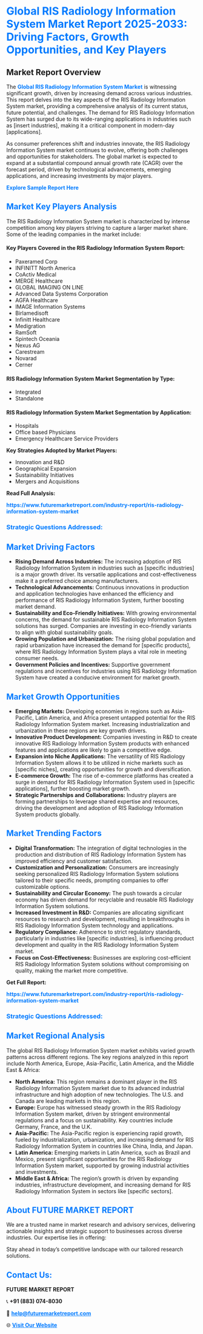 <h1 style="color: #007BFF;">Global RIS Radiology Information System Market Report 2025-2033: Driving Factors, Growth Opportunities, and Key Players</h1>

<section id="overview">
<h2>Market Report Overview</h2>
<p>The <a href="https://www.futuremarketreport.com/industry-report/ris-radiology-information-system-market" style="color: #007BFF; text-decoration: none;"><strong>Global RIS Radiology Information System Market</strong></a> is witnessing significant growth, driven by increasing demand across various industries. This report delves into the key aspects of the RIS Radiology Information System market, providing a comprehensive analysis of its current status, future potential, and challenges. The demand for RIS Radiology Information System has surged due to its wide-ranging applications in industries such as [insert industries], making it a critical component in modern-day [applications].</p>
<p>As consumer preferences shift and industries innovate, the RIS Radiology Information System market continues to evolve, offering both challenges and opportunities for stakeholders. The global market is expected to expand at a substantial compound annual growth rate (CAGR) over the forecast period, driven by technological advancements, emerging applications, and increasing investments by major players.</p>
</section>

<section id="overview">
<p><a href="https://www.futuremarketreport.com/request-sample/reportId=84523" style="color: #007BFF; text-decoration: none;"><strong>Explore Sample Report Here</strong></a></p>
</section>

<section id="key-players">
<h2 style="color: #007BFF;">Market Key Players Analysis</h2>
<p>The RIS Radiology Information System market is characterized by intense competition among key players striving to capture a larger market share. Some of the leading companies in the market include:</p>
<h4>Key Players Covered in the RIS Radiology Information System Report:</h4>
<ul><li>Paxeramed Corp</li><li>INFINITT North America</li><li>CoActiv Medical</li><li>MERGE Healthcare</li><li>GLOBAL IMAGING ON LINE</li><li>Advanced Data Systems Corporation</li><li>AGFA Healthcare</li><li>IMAGE Information Systems</li><li>Birlamedisoft</li><li>Infinitt Healthcare</li><li>Medigration</li><li>RamSoft</li><li>Spintech Oceania</li><li>Nexus AG</li><li>Carestream</li><li>Novarad</li><li>Cerner</li></ul>
<h4>RIS Radiology Information System Market Segmentation by Type:</h4>
<ul><li>Integrated</li><li>Standalone</li></ul>

<h4>RIS Radiology Information System Market Segmentation by Application:</h4>
<ul><li>Hospitals</li><li>Office based Physicians</li><li>Emergency Healthcare Service Providers</li></ul>
<p><strong>Key Strategies Adopted by Market Players:</strong></p>
<ul>
<li>Innovation and R&D</li>
<li>Geographical Expansion</li>
<li>Sustainability Initiatives</li>
<li>Mergers and Acquisitions</li>
</ul>
</section>

<section>
<p><strong>Read Full Analysis: </strong></p><a href="https://www.futuremarketreport.com/industry-report/ris-radiology-information-system-market" style="color: #007BFF; text-decoration: none;"><strong>https://www.futuremarketreport.com/industry-report/ris-radiology-information-system-market</strong></a>
<h3 style="color: #007BFF;">Strategic Questions Addressed:</h3>
</section>

<section id="driving-factors">
<h2 style="color: #007BFF;">Market Driving Factors</h2>
<ul>
<li><strong>Rising Demand Across Industries:</strong> The increasing adoption of RIS Radiology Information System in industries such as [specific industries] is a major growth driver. Its versatile applications and cost-effectiveness make it a preferred choice among manufacturers.</li>
<li><strong>Technological Advancements:</strong> Continuous innovations in production and application technologies have enhanced the efficiency and performance of RIS Radiology Information System, further boosting market demand.</li>
<li><strong>Sustainability and Eco-Friendly Initiatives:</strong> With growing environmental concerns, the demand for sustainable RIS Radiology Information System solutions has surged. Companies are investing in eco-friendly variants to align with global sustainability goals.</li>
<li><strong>Growing Population and Urbanization:</strong> The rising global population and rapid urbanization have increased the demand for [specific products], where RIS Radiology Information System plays a vital role in meeting consumer needs.</li>
<li><strong>Government Policies and Incentives:</strong> Supportive government regulations and incentives for industries using RIS Radiology Information System have created a conducive environment for market growth.</li>
</ul>
</section>

<section id="growth-opportunities">
<h2 style="color: #007BFF;">Market Growth Opportunities</h2>
<ul>
<li><strong>Emerging Markets:</strong> Developing economies in regions such as Asia-Pacific, Latin America, and Africa present untapped potential for the RIS Radiology Information System market. Increasing industrialization and urbanization in these regions are key growth drivers.</li>
<li><strong>Innovative Product Development:</strong> Companies investing in R&D to create innovative RIS Radiology Information System products with enhanced features and applications are likely to gain a competitive edge.</li>
<li><strong>Expansion into Niche Applications:</strong> The versatility of RIS Radiology Information System allows it to be utilized in niche markets such as [specific niches], creating opportunities for growth and diversification.</li>
<li><strong>E-commerce Growth:</strong> The rise of e-commerce platforms has created a surge in demand for RIS Radiology Information System used in [specific applications], further boosting market growth.</li>
<li><strong>Strategic Partnerships and Collaborations:</strong> Industry players are forming partnerships to leverage shared expertise and resources, driving the development and adoption of RIS Radiology Information System products globally.</li>
</ul>
</section>

<section id="trending-factors">
<h2 style="color: #007BFF;">Market Trending Factors</h2>
<ul>
<li><strong>Digital Transformation:</strong> The integration of digital technologies in the production and distribution of RIS Radiology Information System has improved efficiency and customer satisfaction.</li>
<li><strong>Customization and Personalization:</strong> Consumers are increasingly seeking personalized RIS Radiology Information System solutions tailored to their specific needs, prompting companies to offer customizable options.</li>
<li><strong>Sustainability and Circular Economy:</strong> The push towards a circular economy has driven demand for recyclable and reusable RIS Radiology Information System solutions.</li>
<li><strong>Increased Investment in R&D:</strong> Companies are allocating significant resources to research and development, resulting in breakthroughs in RIS Radiology Information System technology and applications.</li>
<li><strong>Regulatory Compliance:</strong> Adherence to strict regulatory standards, particularly in industries like [specific industries], is influencing product development and quality in the RIS Radiology Information System market.</li>
<li><strong>Focus on Cost-Effectiveness:</strong> Businesses are exploring cost-efficient RIS Radiology Information System solutions without compromising on quality, making the market more competitive.</li>
</ul>
</section>

<section>
<p><strong>Get Full Report: </strong></p><a href="https://www.futuremarketreport.com/industry-report/ris-radiology-information-system-market" style="color: #007BFF; text-decoration: none;"><strong>https://www.futuremarketreport.com/industry-report/ris-radiology-information-system-market</strong></a>
<h3 style="color: #007BFF;">Strategic Questions Addressed:</h3>
</section>


<section id="regional-analysis">
<h2 style="color: #007BFF;">Market Regional Analysis</h2>
<p>The global RIS Radiology Information System market exhibits varied growth patterns across different regions. The key regions analyzed in this report include North America, Europe, Asia-Pacific, Latin America, and the Middle East & Africa:</p>
<ul>
<li><strong>North America:</strong> This region remains a dominant player in the RIS Radiology Information System market due to its advanced industrial infrastructure and high adoption of new technologies. The U.S. and Canada are leading markets in this region.</li>
<li><strong>Europe:</strong> Europe has witnessed steady growth in the RIS Radiology Information System market, driven by stringent environmental regulations and a focus on sustainability. Key countries include Germany, France, and the U.K.</li>
<li><strong>Asia-Pacific:</strong> The Asia-Pacific region is experiencing rapid growth, fueled by industrialization, urbanization, and increasing demand for RIS Radiology Information System in countries like China, India, and Japan.</li>
<li><strong>Latin America:</strong> Emerging markets in Latin America, such as Brazil and Mexico, present significant opportunities for the RIS Radiology Information System market, supported by growing industrial activities and investments.</li>
<li><strong>Middle East & Africa:</strong> The region’s growth is driven by expanding industries, infrastructure development, and increasing demand for RIS Radiology Information System in sectors like [specific sectors].</li>
</ul>
</section>

<footer>
<h2 style="color: #007BFF;">About FUTURE MARKET REPORT</h2>
<p>We are a trusted name in market research and advisory services, delivering actionable insights and strategic support to businesses across diverse industries. Our expertise lies in offering:</p>

<p>Stay ahead in today’s competitive landscape with our tailored research solutions.</p>

<h2 style="color: #007BFF;">Contact Us:</h2>
<p><strong>FUTURE MARKET REPORT</strong></p>
<p>📞 <strong>+91 (883) 074-8030</strong></p>
<p>📧 <strong><a href="mailto:help@futuremarketreport.com" style="color: #007BFF;">help@futuremarketreport.com</a></strong></p>
<p>🌐 <strong><a href="https://www.futuremarketreport.com/" style="color: #007BFF;">Visit Our Website</a></strong></p>
</footer>